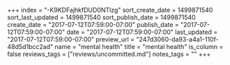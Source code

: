 +++
index = "-K9KDFajhkfDUD0NTlzg"
sort_create_date = 1499871540
sort_last_updated = 1499871540
sort_publish_date = 1499871540
create_date = "2017-07-12T07:59:00-07:00"
publish_date = "2017-07-12T07:59:00-07:00"
date = "2017-07-12T07:59:00-07:00"
last_updated = "2017-07-12T07:59:00-07:00"
preview_url = "247d3060-da93-a4a1-110f-48d5d1bcc2ad"
name = "mental health"
title = "mental health"
is_column = false
reviews_tags = ["reviews/uncommitted.md"]
notes_tags = ""
+++

